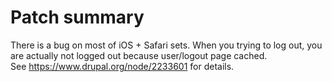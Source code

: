 # Patch summary

There is a bug on most of iOS + Safari sets. When you trying to log out,
you are actually not logged out because user/logout page cached.  
See https://www.drupal.org/node/2233601 for details.
